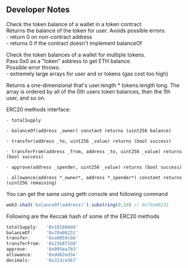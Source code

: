 ## Developer Notes

Check the token balance of a wallet in a token contract <br>
    Returns the balance of the token for user. Avoids possible errors:  <br>
    - return 0 on non-contract address   <br>
    - returns 0 if the contract doesn't implement balanceOf  <br>


Check the token balances of a wallet for multiple tokens.  <br>
    Pass 0x0 as a "token" address to get ETH balance.  <br>
    Possible error throws:  <br>
    - extremely large arrays for user and or tokens (gas cost too high)   <br>
 

Returns a one-dimensional that's user.length * tokens.length long. The  <br>
array is ordered by all of the 0th users token balances, then the 1th  <br>
user, and so on.  <br>



ERC20 methods interface:

    · totalSupply

    · balanceOf(address _owner) constant returns (uint256 balance)

    · transfer(address _to, uint256 _value) returns (bool success)

    · transferFrom(address _from, address _to, uint256 _value) returns (bool success)

    · approve(address _spender, uint256 _value) returns (bool success)

    · allowance(address *_owner*, address *_spender*) constant returns (uint256 remaining)

You can get the same using geth console and following command

```js
web3.sha3('balanceOf(address)').substring(0,10) // 0x70a08231
```

Following are the Keccak hash of some of the ERC20 methods

```ts
totalSupply:   '0x18160ddd'
balanceOf:     '0x70a08231'
transfer:      '0xa9059cbb'
transferFrom:  '0x23b872dd'
approve:       '0x095ea7b3'
allowance:     '0xdd62ed3e'
decimals:      '0x313ce567'
```

